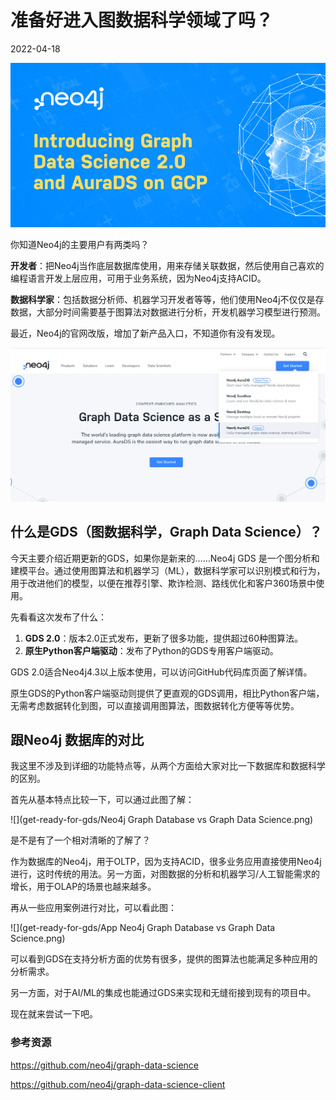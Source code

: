 # 准备好进入图数据科学领域了吗？

2022-04-18

![Graph Data Science 2.0](get-ready-for-gds/Frame-10.jpg)

你知道Neo4j的主要用户有两类吗？

**开发者**：把Neo4j当作底层数据库使用，用来存储关联数据，然后使用自己喜欢的编程语言开发上层应用，可用于业务系统，因为Neo4j支持ACID。

**数据科学家**：包括数据分析师、机器学习开发者等等，他们使用Neo4j不仅仅是存数据，大部分时间需要基于图算法对数据进行分析，开发机器学习模型进行预测。

最近，Neo4j的官网改版，增加了新产品入口，不知道你有没有发现。

![aura-ds-publish](get-ready-for-gds/aura-ds-publish.png)

## 什么是GDS（图数据科学，Graph Data Science）？

今天主要介绍近期更新的GDS，如果你是新来的……Neo4j GDS 是一个图分析和建模平台。通过使用图算法和机器学习（ML），数据科学家可以识别模式和行为，用于改进他们的模型，以便在推荐引擎、欺诈检测、路线优化和客户360场景中使用。

先看看这次发布了什么：

1. **GDS 2.0**：版本2.0正式发布，更新了很多功能，提供超过60种图算法。
2. **原生Python客户端驱动**：发布了Python的GDS专用客户端驱动。

GDS 2.0适合Neo4j4.3以上版本使用，可以访问GitHub代码库页面了解详情。

原生GDS的Python客户端驱动则提供了更直观的GDS调用，相比Python客户端，无需考虑数据转化到图，可以直接调用图算法，图数据转化方便等等优势。

## 跟Neo4j 数据库的对比

我这里不涉及到详细的功能特点等，从两个方面给大家对比一下数据库和数据科学的区别。

首先从基本特点比较一下，可以通过此图了解：

![](get-ready-for-gds/Neo4j Graph Database vs Graph Data Science.png)

是不是有了一个相对清晰的了解了？

作为数据库的Neo4j，用于OLTP，因为支持ACID，很多业务应用直接使用Neo4j进行，这时传统的用法。另一方面，对图数据的分析和机器学习/人工智能需求的增长，用于OLAP的场景也越来越多。

再从一些应用案例进行对比，可以看此图：

![](get-ready-for-gds/App Neo4j Graph Database vs Graph Data Science.png)

可以看到GDS在支持分析方面的优势有很多，提供的图算法也能满足多种应用的分析需求。

另一方面，对于AI/ML的集成也能通过GDS来实现和无缝衔接到现有的项目中。

现在就来尝试一下吧。

### 参考资源

https://github.com/neo4j/graph-data-science

https://github.com/neo4j/graph-data-science-client


